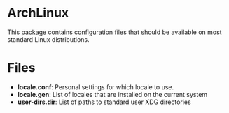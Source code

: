 ArchLinux
=========

This package contains configuration files that should be available on most
standard Linux distributions.

Files
=====

  * **locale.conf**: Personal settings for which locale to use.
  * **locale.gen**: List of locales that are installed on the current system
  * **user-dirs.dir**: List of paths to standard user XDG directories
